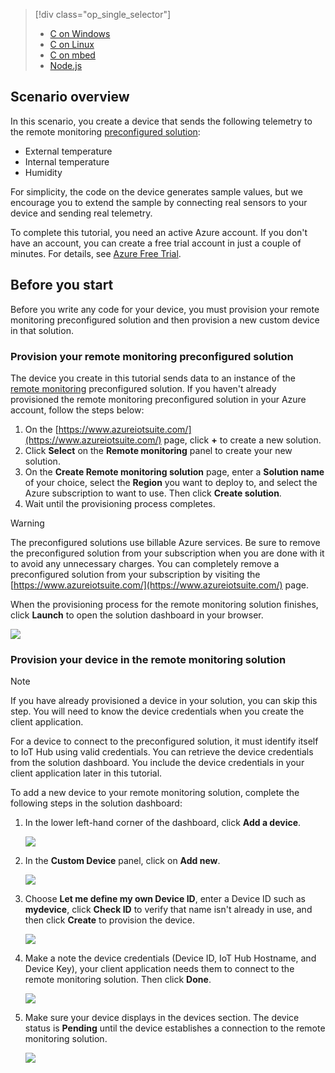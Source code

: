 > [!div class="op_single_selector"]
> * [C on Windows](../articles/iot-suite/iot-suite-connecting-devices.md)
> * [C on Linux](../articles/iot-suite/iot-suite-connecting-devices-linux.md)
> * [C on mbed](../articles/iot-suite/iot-suite-connecting-devices-mbed.md)
> * [Node.js](../articles/iot-suite/iot-suite-connecting-devices-node.md)
> 
> 

## Scenario overview
In this scenario, you create a device that sends the following telemetry to the remote monitoring [preconfigured solution](../articles/iot-suite/iot-suite-what-are-preconfigured-solutions.md):

* External temperature
* Internal temperature
* Humidity

For simplicity, the code on the device generates sample values, but we encourage you to extend the sample by connecting real sensors to your device and sending real telemetry.

To complete this tutorial, you need an active Azure account. If you don't have an account, you can create a free trial account in just a couple of minutes. For details, see [Azure Free Trial](http://azure.microsoft.com/pricing/free-trial/).

## Before you start
Before you write any code for your device, you must provision your remote monitoring preconfigured solution and then provision a new custom device in that solution.

### Provision your remote monitoring preconfigured solution
The device you create in this tutorial sends data to an instance of the [remote monitoring](../articles/iot-suite/iot-suite-remote-monitoring-sample-walkthrough.md) preconfigured solution. If you haven't already provisioned the remote monitoring preconfigured solution in your Azure account, follow the steps below:

1. On the [https://www.azureiotsuite.com/](https://www.azureiotsuite.com/) page, click **+** to create a new solution.
2. Click **Select** on the **Remote monitoring** panel to create your new solution.
3. On the **Create Remote monitoring solution** page, enter a **Solution name** of your choice, select the **Region** you want to deploy to, and select the Azure subscription to want to use. Then click **Create solution**.
4. Wait until the provisioning process completes.

> [!WARNING]
> The preconfigured solutions use billable Azure services. Be sure to remove the preconfigured solution from your subscription when you are done with it to avoid any unnecessary charges. You can completely remove a preconfigured solution from your subscription by visiting the [https://www.azureiotsuite.com/](https://www.azureiotsuite.com/) page.
> 
> 

When the provisioning process for the remote monitoring solution finishes, click **Launch** to open the solution dashboard in your browser.

![](./media/iot-suite-selector-connecting/dashboard.png)

### Provision your device in the remote monitoring solution
> [!NOTE]
> If you have already provisioned a device in your solution, you can skip this step. You will need to know the device credentials when you create the client application.
> 
> 

For a device to connect to the preconfigured solution, it must identify itself to IoT Hub using valid credentials. You can retrieve the device credentials from the solution dashboard. You include the device credentials in your client application later in this tutorial. 

To add a new device to your remote monitoring solution, complete the following steps in the solution dashboard:

1. In the lower left-hand corner of the dashboard, click **Add a device**.
   
   ![](./media/iot-suite-selector-connecting/suite0.png)
2. In the **Custom Device** panel, click on **Add new**.
   
   ![](./media/iot-suite-selector-connecting/suite1.png)
3. Choose **Let me define my own Device ID**, enter a Device ID such as **mydevice**, click **Check ID** to verify that name isn't already in use, and then click **Create** to provision the device.
   
   ![](./media/iot-suite-selector-connecting/suite2.png)
4. Make a note the device credentials (Device ID, IoT Hub Hostname, and Device Key), your client application needs them to connect to the remote monitoring solution. Then click **Done**.
   
    ![](./media/iot-suite-selector-connecting/suite3.png)
5. Make sure your device displays in the devices section. The device status is **Pending** until the device establishes a connection to the remote monitoring solution.
   
    ![](./media/iot-suite-selector-connecting/suite5.png)

[img-dashboard]: ./media/iot-suite-selector-connecting/dashboard.png
[1]: ./media/iot-suite-selector-connecting/suite0.png
[2]: ./media/iot-suite-selector-connecting/suite1.png
[3]: ./media/iot-suite-selector-connecting/suite2.png
[4]: ./media/iot-suite-selector-connecting/suite3.png
[5]: ./media/iot-suite-selector-connecting/suite5.png

[lnk-what-are-preconfig-solutions]: ../articles/iot-suite/iot-suite-what-are-preconfigured-solutions.md
[lnk-remote-monitoring]: ../articles/iot-suite/iot-suite-remote-monitoring-sample-walkthrough.md
[lnk-free-trial]: http://azure.microsoft.com/pricing/free-trial/